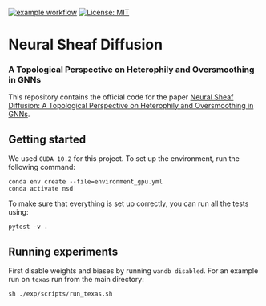 [![example workflow](https://github.com/twitter-research/neural-sheaf-diffusion/actions/workflows/python-tests.yml/badge.svg)](https://github.com/twitter-research/neural-sheaf-diffusion/actions) 
[![License: MIT](https://img.shields.io/badge/License-Apache%202-green.svg)](https://github.com/twitter-research/neural-sheaf-diffusion/blob/main/LICENSE)

# Neural Sheaf Diffusion
### A Topological Perspective on Heterophily and Oversmoothing in GNNs

This repository contains the official code for the paper 
[Neural Sheaf Diffusion: A Topological Perspective on Heterophily and Oversmoothing in GNNs](https://arxiv.org/abs/2202.04579).

## Getting started

We used `CUDA 10.2` for this project. To set up the environment, run the following command:

```commandline
conda env create --file=environment_gpu.yml
conda activate nsd
```

To make sure that everything is set up correctly, you can run all the tests using:
```commandline
pytest -v .
```

## Running experiments

First disable weights and biases by running `wandb disabled`. For an example run on
`texas` run from the main directory:

```commandline
sh ./exp/scripts/run_texas.sh
```
